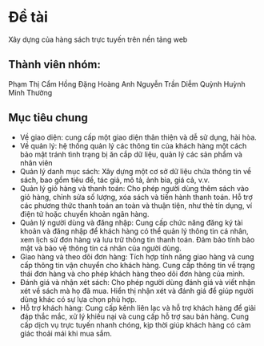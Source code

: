 # Đề tài
Xây dựng của hàng sách trực tuyến trên nền tảng web

## Thành viên nhóm:
Phạm Thị Cẩm Hồng
Đặng Hoàng Anh
Nguyễn Trần Diễm Quỳnh
Huỳnh Minh Thường

## Mục tiêu chung
- Về giao diện: cung cấp một giao diện thân thiện và dễ sử dụng, hài hòa.
- Về quản lý: hệ thống quản lý các thông tin của khách hàng một cách bảo mật tránh tình trạng bị ăn cắp dữ liệu, quản lý các sản phẩm và nhân viên
- Quản lý danh mục sách: Xây dựng một cơ sở dữ liệu chứa thông tin về sách, bao gồm tiêu đề, tác giả, mô tả, ảnh bìa, giá cả, v.v. 
- Quản lý giỏ hàng và thanh toán: Cho phép người dùng thêm sách vào giỏ hàng, chỉnh sửa số lượng, xóa sách và tiến hành thanh toán. Hỗ trợ các phương thức thanh toán an toàn và thuận tiện, như thẻ tín dụng, ví điện tử hoặc chuyển khoản ngân hàng.
- Quản lý người dùng và đăng nhập: Cung cấp chức năng đăng ký tài khoản và đăng nhập để khách hàng có thể quản lý thông tin cá nhân, xem lịch sử đơn hàng và lưu trữ thông tin thanh toán. Đảm bảo tính bảo mật và bảo vệ thông tin cá nhân của người dùng.
- Giao hàng và theo dõi đơn hàng: Tích hợp tính năng giao hàng và cung cấp thông tin vận chuyển cho khách hàng. Cung cấp thông tin về trạng thái đơn hàng và cho phép khách hàng theo dõi đơn hàng của mình.
- Đánh giá và nhận xét sách: Cho phép người dùng đánh giá và viết nhận xét về sách mà họ đã mua. Hiển thị nhận xét và đánh giá để giúp người dùng khác có sự lựa chọn phù hợp.
- Hỗ trợ khách hàng: Cung cấp kênh liên lạc và hỗ trợ khách hàng để giải đáp thắc mắc, xử lý khiếu nại và cung cấp hỗ trợ sau bán hàng. Cung cấp dịch vụ trực tuyến nhanh chóng, kịp thời giúp khách hàng có cảm giác thoải mái khi mua sắm.
